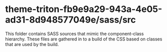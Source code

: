 # theme-triton-fb9e9a29-943a-4e05-ad31-8d948577049e/sass/src

This folder contains SASS sources that mimic the component-class hierarchy. These files
are gathered in to a build of the CSS based on classes that are used by the build.
